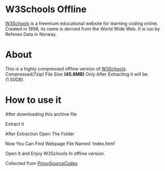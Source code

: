 # W3Schools Offline
<a href="https://www.w3schools.com/" target="_blank">W3Schools</a> is a freemium educational website for learning coding online. Created in 1998, its name is derived from the World Wide Web. It is run by Refsnes Data in Norway.

# About

This is a highly compressed offline version of <a href="https://www.w3schools.com/" target="_blank">W3Schools</a>.
Compressed(7zip) File Size <strong>(45.8MB)</strong> Only
After Extracting it will be (1.50GB).

# How to use it

After downloading this archive file

Extract it

After Extraction Open The Folder

Now You Can Find Webpage File Named ‘index.html’

Open It and Enjoy W3Schools In offline version.









Collected from <a href="https://www.google.com/search?q=PinoySourceCodes" target="_blank">PinoySourceCodes</a>
